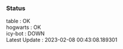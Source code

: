 ### Status


table : OK  
hogwarts : OK  
icy-bot : DOWN  
Latest Update : 2023-02-08 00:43:08.189301

